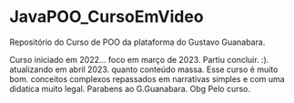 # JavaPOO_CursoEmVideo
Repositório do Curso de POO da plataforma do Gustavo Guanabara.

Curso iniciado em 2022... foco em março de 2023. Partiu concluir. :).
atualizando em abril 2023. quanto conteúdo massa.
Esse curso é muito bom. conceitos complexos repassados em narrativas simples e com uma didatica muito legal. Parabens ao G.Guanabara. Obg Pelo curso.
